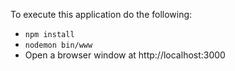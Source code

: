 To execute this application do the following:

  * `npm install`
  * `nodemon bin/www`
  * Open a browser window at http://localhost:3000
